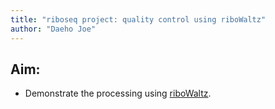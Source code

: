 ```yaml
---
title: "riboseq project: quality control using riboWaltz"
author: "Daeho Joe"
---
```


## Aim:

* Demonstrate the processing using [riboWaltz](https://github.com/LabTranslationalArchitectomics/riboWaltz).

